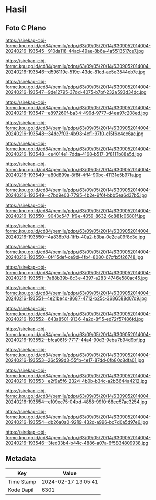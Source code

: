 # Hasil

## Foto C Plano

https://sirekap-obj-formc.kpu.go.id/cd84/pemilu/pdpr/63/09/05/20/14/6309052014004-20240216-193545--910da118-44ad-49ae-8b6a-4a5513517ce7.jpg

https://sirekap-obj-formc.kpu.go.id/cd84/pemilu/pdpr/63/09/05/20/14/6309052014004-20240216-193546--d596119e-519c-43dc-81cd-ae5e3544eb7e.jpg

https://sirekap-obj-formc.kpu.go.id/cd84/pemilu/pdpr/63/09/05/20/14/6309052014004-20240216-193547--9de12795-37dd-4075-b7bf-232a593d34dc.jpg

https://sirekap-obj-formc.kpu.go.id/cd84/pemilu/pdpr/63/09/05/20/14/6309052014004-20240216-193547--e897260f-ba34-499d-9777-d4ea97c208ed.jpg

https://sirekap-obj-formc.kpu.go.id/cd84/pemilu/pdpr/63/09/05/20/14/6309052014004-20240216-193548--34de7f03-4b93-4cf1-97f0-e15f6c4ec6ac.jpg

https://sirekap-obj-formc.kpu.go.id/cd84/pemilu/pdpr/63/09/05/20/14/6309052014004-20240216-193548--ce4014e1-7dda-4168-b517-3f8111b88a5d.jpg

https://sirekap-obj-formc.kpu.go.id/cd84/pemilu/pdpr/63/09/05/20/14/6309052014004-20240216-193549--a80d899a-8f8f-4ff4-90bc-41131e5b97fa.jpg

https://sirekap-obj-formc.kpu.go.id/cd84/pemilu/pdpr/63/09/05/20/14/6309052014004-20240216-193549--c7bd9e03-7795-4b2e-9f6f-bbb5ea6d37b5.jpg

https://sirekap-obj-formc.kpu.go.id/cd84/pemilu/pdpr/63/09/05/20/14/6309052014004-20240216-193550--9043c547-1f9e-4059-8632-6c881c06801f.jpg

https://sirekap-obj-formc.kpu.go.id/cd84/pemilu/pdpr/63/09/05/20/14/6309052014004-20240216-193550--4a838b7d-1ffb-40a2-b3ba-0e2ea09f8c3e.jpg

https://sirekap-obj-formc.kpu.go.id/cd84/pemilu/pdpr/63/09/05/20/14/6309052014004-20240216-193550--0f415def-ce9d-4fb4-8080-67cfb5f26748.jpg

https://sirekap-obj-formc.kpu.go.id/cd84/pemilu/pdpr/63/09/05/20/14/6309052014004-20240216-193551--7a88b39b-8c3e-4397-a283-4746e580ac45.jpg

https://sirekap-obj-formc.kpu.go.id/cd84/pemilu/pdpr/63/09/05/20/14/6309052014004-20240216-193551--4e21be4d-8687-4712-b25c-3686588d07d9.jpg

https://sirekap-obj-formc.kpu.go.id/cd84/pemilu/pdpr/63/09/05/20/14/6309052014004-20240216-193552--643a8501-9136-4a2d-8f15-ed72f57486fd.jpg

https://sirekap-obj-formc.kpu.go.id/cd84/pemilu/pdpr/63/09/05/20/14/6309052014004-20240216-193552--bfca0615-7717-44a4-90d3-9eba7b94d9bf.jpg

https://sirekap-obj-formc.kpu.go.id/cd84/pemilu/pdpr/63/09/05/20/14/6309052014004-20240216-193553--26c599d3-55fb-4e17-87dd-0fb80c8dfa01.jpg

https://sirekap-obj-formc.kpu.go.id/cd84/pemilu/pdpr/63/09/05/20/14/6309052014004-20240216-193553--e2f9a5f6-2324-4b0b-b34c-a2b6644a4212.jpg

https://sirekap-obj-formc.kpu.go.id/cd84/pemilu/pdpr/63/09/05/20/14/6309052014004-20240216-193554--e109ec75-04bd-4858-99f0-68ec57ac3254.jpg

https://sirekap-obj-formc.kpu.go.id/cd84/pemilu/pdpr/63/09/05/20/14/6309052014004-20240216-193554--db26a0a0-9219-432d-a996-bc7d0a5d97e6.jpg

https://sirekap-obj-formc.kpu.go.id/cd84/pemilu/pdpr/63/09/05/20/14/6309052014004-20240216-193546--3fed33b4-b44c-4886-a07a-6f5834809938.jpg


## Metadata

| Key        | Value               |
| ---------- | ------------------- |
| Time Stamp | 2024-02-17 13:05:41 |
| Kode Dapil | 6301                |



